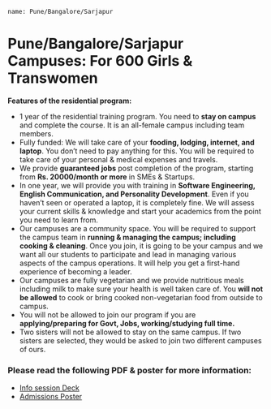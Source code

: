 ```ngMeta
name: Pune/Bangalore/Sarjapur
```

# Pune/Bangalore/Sarjapur Campuses: For 600 Girls & Transwomen

**Features of the residential program:**

- 1 year of the residential training program. You need to **stay on campus** and complete the course. It is an all-female campus including team members. 
- Fully funded: We will take care of your **fooding, lodging, internet, and laptop**. You don’t need to pay anything for this. You will be required to take care of your personal & medical expenses and travels. 
- We provide **guaranteed jobs** post completion of the program, starting from **Rs. 20000/month or more** in SMEs & Startups. 
- In one year, we will provide you with training in **Software Engineering, English Communication, and Personality Development**. Even if you haven’t seen or operated a laptop, it is completely fine. We will assess your current skills & knowledge and start your academics from the point you need to learn from. 
- Our campuses are a community space. You will be required to support the campus team in **running & managing the campus; including cooking & cleaning**. Once you join, it is going to be your campus and we want all our students to participate and lead in managing various aspects of the campus operations. It will help you get a first-hand experience of becoming a leader. 
- Our campuses are fully vegetarian and we provide nutritious meals including milk to make sure your health is well taken care of. You **will not be allowed** to cook or bring cooked non-vegetarian food from outside to campus. 
- You will not be allowed to join our program if you are **applying/preparing for Govt, Jobs, working/studying full time.** 
- Two sisters will not be allowed to stay on the same campus. If two sisters are selected, they would be asked to join two different campuses of ours. 


### Please read the following PDF & poster for more information:

- [Info session Deck](https://docs.google.com/presentation/d/1pNuqtESgWuEvn1N9Httvv8Rq32GefyzO6WrLTbibY4g/edit?usp=sharing)
- [Admissions Poster](https://drive.google.com/file/d/1nC304hPmYxGhMCQ4elEON6KAN_cYXwh2/view?usp=sharing)
